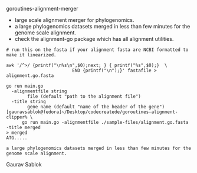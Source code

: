 goroutines-alignment-merger

- large scale alignment merger for phylogenomics.
- a large phylogenomics datasets merged in less than few minutes for the genome scale alignment.
- check the alignment-go package which has all alignment utilities.

```
# run this on the fasta if your alignment fasta are NCBI formatted to make it linearized.

awk '/^>/ {printf("\n%s\n",$0);next; } { printf("%s",$0);}  \
                         END {printf("\n");}' fastafile > alignment.go.fasta

go run main.go
  -alignmentfile string
        file (default "path to the alignment file")
  -title string
        gene name (default "name of the header of the gene")
[gauravsablok@fedora]~/Desktop/codecreatede/goroutines-alignment-clipper% \
      go run main.go -alignmentfile ./sample-files/alignment.go.fasta -title merged
> merged
ATG.....

a large phylogenomics datasets merged in less than few minutes for the genome scale alignment. 

```
Gaurav Sablok
